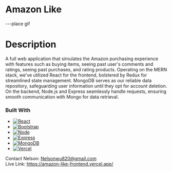 # Amazon Like
---place gif

# Description
A full web application that simulates the Amazon purchasing experience with features such as buying items, seeing past user's comments and ratings, seeing past purchases, and rating products. Operating on the MERN stack, we've utilized React for the frontend, bolstered by Redux for streamlined state management. MongoDB serves as our reliable data repository, safeguarding user information until they opt for account deletion. On the backend, Node.js and Express seamlessly handle requests, ensuring smooth communication with Mongo for data retrieval.

### Built With

* [![React][React.js]][React-url]
* [![Bootstrap][Bootstrap.com]][Bootstrap-url]
* [![Node][Node.js]][Node-url]
* [![Express][Express.js]][Express-url]
* [![MongoDB][MongoDB.com]][MongoDB-url]
* [![Vercel][Vercel.com]][Vercel-url]


Contact
Nelson: Nelsonwu820@gmail.com <br />
Live Link: https://amazon-like-frontend.vercel.app/

<!-- MARKDOWN LINKS & IMAGES -->
[React.js]: https://img.shields.io/badge/React-20232A?style=for-the-badge&logo=react&logoColor=61DAFB
[React-url]: https://reactjs.org/
[Bootstrap.com]: https://img.shields.io/badge/Bootstrap-563D7C?style=for-the-badge&logo=bootstrap&logoColor=white
[Bootstrap-url]: https://getbootstrap.com
[Node.js]: https://img.shields.io/badge/Node.js-6DA55F?logo=node.js&logoColor=white
[Node-url]: https://nodejs.org/
[Express.js]: https://img.shields.io/badge/Express.js-%23404d59.svg?logo=express&logoColor=%2361DAFB
[Express-url]: https://expressjs.com/
[MongoDB.com]: https://img.shields.io/badge/MongoDB-%234ea94b.svg?logo=mongodb&logoColor=white
[MongoDB-url]: https://www.mongodb.com/
[Vercel.com]: https://img.shields.io/badge/Vercel-%23000000.svg?logo=vercel&logoColor=white
[Vercel-url]: https://vercel.com/

